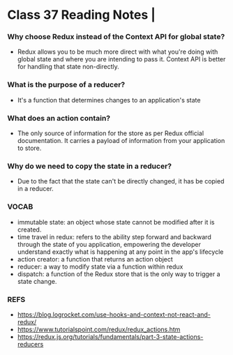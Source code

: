 # Class 37 Reading Notes |

### Why choose Redux instead of the Context API for global state?
- Redux allows you to be much more direct with what you're doing with global state and where you are intending to pass it. Context API is better for handling that state non-directly.
### What is the purpose of a reducer?
- It's a function that determines changes to an application's state
### What does an action contain?
- The only source of information for the store as per Redux official documentation. It carries a payload of information from your application to store.
### Why do we need to copy the state in a reducer?
- Due to the fact that the state can't be directly changed, it has be copied in a reducer.

### VOCAB
- immutable state: an object whose state cannot be modified after it is created.
- time travel in redux: refers to the ability step forward and backward through the state of you application, empowering the developer understand exactly what is happening at any point in the app's lifecycle
- action creator: a function that returns an action object
- reducer: a way to modify state via a function within redux
- dispatch: a function of the Redux store that is the only way to trigger a state change. 

### REFS
- https://blog.logrocket.com/use-hooks-and-context-not-react-and-redux/
- https://www.tutorialspoint.com/redux/redux_actions.htm
- https://redux.js.org/tutorials/fundamentals/part-3-state-actions-reducers
